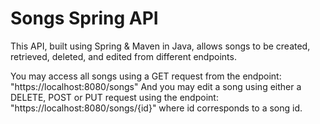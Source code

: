 
# Songs Spring API 

This API, built using Spring & Maven in Java, allows songs to be created, retrieved, deleted, and edited from different endpoints.

You may access all songs using a GET request from the endpoint: "https://localhost:8080/songs"
And you may edit a song using either a DELETE, POST or PUT request using the endpoint: "https://localhost:8080/songs/{id}"
where id corresponds to a song id. 